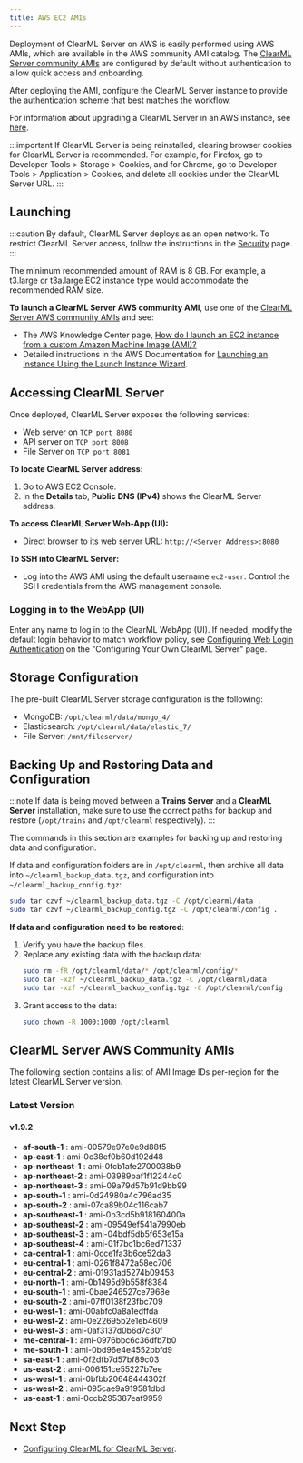 ```yaml
---
title: AWS EC2 AMIs
---
```


Deployment of ClearML Server on AWS is easily performed using AWS AMIs, which are available in the AWS community AMI catalog.
The [ClearML Server community AMIs](#clearml-server-aws-community-amis) are configured by default without authentication
to allow quick access and onboarding.

After deploying the AMI, configure the ClearML Server instance to provide the authentication scheme that 
best matches the workflow.

For information about upgrading a ClearML Server in an AWS instance, see [here](upgrade_server_aws_ec2_ami.md).

:::important
If ClearML Server is being reinstalled, clearing browser cookies for ClearML Server is recommended. For example, 
for Firefox, go to Developer Tools > Storage > Cookies, and for Chrome, go to Developer Tools > Application > Cookies,
and delete all cookies under the ClearML Server URL.
:::

## Launching

:::caution
By default, ClearML Server deploys as an open network. To restrict ClearML Server access, follow the instructions 
in the [Security](clearml_server_security.md) page.
:::

The minimum recommended amount of RAM is 8 GB. For example, a t3.large or t3a.large EC2 instance type would accommodate the recommended RAM size.

**To launch a ClearML Server AWS community AMI**, use one of the [ClearML Server AWS community AMIs](#clearml-server-aws-community-amis) 
and see:

* The AWS Knowledge Center page, [How do I launch an EC2 instance from a custom Amazon Machine Image (AMI)?](https://aws.amazon.com/premiumsupport/knowledge-center/launch-instance-custom-ami/)
* Detailed instructions in the AWS Documentation for [Launching an Instance Using the Launch Instance Wizard](https://docs.aws.amazon.com/AWSEC2/latest/UserGuide/launching-instance.html).

## Accessing ClearML Server

Once deployed, ClearML Server exposes the following services:

* Web server on `TCP port 8080`
* API server on `TCP port 8008`
* File Server on `TCP port 8081`

**To locate ClearML Server address:**

1. Go to AWS EC2 Console.
1. In the **Details** tab, **Public DNS (IPv4)** shows the ClearML Server address.

**To access ClearML Server Web-App (UI):**

* Direct browser to its web server URL: `http://<Server Address>:8080`

**To SSH into ClearML Server:**

* Log into the AWS AMI using the default username `ec2-user`. Control the SSH credentials from the AWS management console.

### Logging in to the WebApp (UI)

Enter any name to log in to the ClearML WebApp (UI). If needed, modify the default login behavior to match workflow policy, 
see [Configuring Web Login Authentication](clearml_server_config.md#web-login-authentication) 
on the "Configuring Your Own ClearML Server" page.

## Storage Configuration

The pre-built ClearML Server storage configuration is the following:

* MongoDB: `/opt/clearml/data/mongo_4/`
* Elasticsearch: `/opt/clearml/data/elastic_7/`
* File Server: `/mnt/fileserver/`


## Backing Up and Restoring Data and Configuration

:::note
If data is being moved between a **Trains Server** and a **ClearML Server** installation, make sure to use the correct paths 
for backup and restore (`/opt/trains` and `/opt/clearml` respectively).
:::

The commands in this section are examples for backing up and restoring data and configuration.

If data and configuration folders are in `/opt/clearml`, then archive all data into `~/clearml_backup_data.tgz`, and 
configuration into `~/clearml_backup_config.tgz`:

```bash
sudo tar czvf ~/clearml_backup_data.tgz -C /opt/clearml/data .
sudo tar czvf ~/clearml_backup_config.tgz -C /opt/clearml/config .
```

**If data and configuration need to be restored**:

1. Verify you have the backup files.
1. Replace any existing data with the backup data:
   ```bash
   sudo rm -fR /opt/clearml/data/* /opt/clearml/config/*
   sudo tar -xzf ~/clearml_backup_data.tgz -C /opt/clearml/data
   sudo tar -xzf ~/clearml_backup_config.tgz -C /opt/clearml/config
   ```
1. Grant access to the data:
   ```bash
   sudo chown -R 1000:1000 /opt/clearml
   ```
        

## ClearML Server AWS Community AMIs

The following section contains a list of AMI Image IDs per-region for the latest ClearML Server version.



### Latest Version

#### v1.9.2

* **af-south-1** : ami-00579e97e0e9d88f5 
* **ap-east-1** : ami-0c38ef0b60d192d48 
* **ap-northeast-1** : ami-0fcb1afe2700038b9 
* **ap-northeast-2** : ami-03989baf1f12244c0 
* **ap-northeast-3** : ami-09a79d57b91d9bb99 
* **ap-south-1** : ami-0d24980a4c796ad35 
* **ap-south-2** : ami-07ca89b04c116cab7 
* **ap-southeast-1** : ami-0b3cd5b918160400a 
* **ap-southeast-2** : ami-09549ef541a7990eb 
* **ap-southeast-3** : ami-04bdf5db5f653e15a
* **ap-southeast-4** : ami-01f7bc1bc6ed71337
* **ca-central-1** : ami-0cce1fa3b6ce52da3 
* **eu-central-1** : ami-0261f8472a58ec706 
* **eu-central-2** : ami-01931ad5274b09453 
* **eu-north-1** : ami-0b1495d9b558f8384 
* **eu-south-1** : ami-0bae246527ce7968e 
* **eu-south-2** : ami-07ff0138f23fbc709 
* **eu-west-1** : ami-00abfc0a8a1edffda 
* **eu-west-2** : ami-0e22695b2e1eb4609 
* **eu-west-3** : ami-0af3137d0b6d7c30f 
* **me-central-1** : ami-0976bbc6c36dfb7b0 
* **me-south-1** : ami-0bd96e4e4552bbfd9 
* **sa-east-1** : ami-0f2dfb7d57bf89c03 
* **us-east-2** : ami-006151ce55227b7ee 
* **us-west-1** : ami-0bfbb20648444302f 
* **us-west-2** : ami-095cae9a919581dbd 
* **us-east-1** : ami-0ccb295387eaf9959 

## Next Step

* [Configuring ClearML for ClearML Server](clearml_config_for_clearml_server.md).

